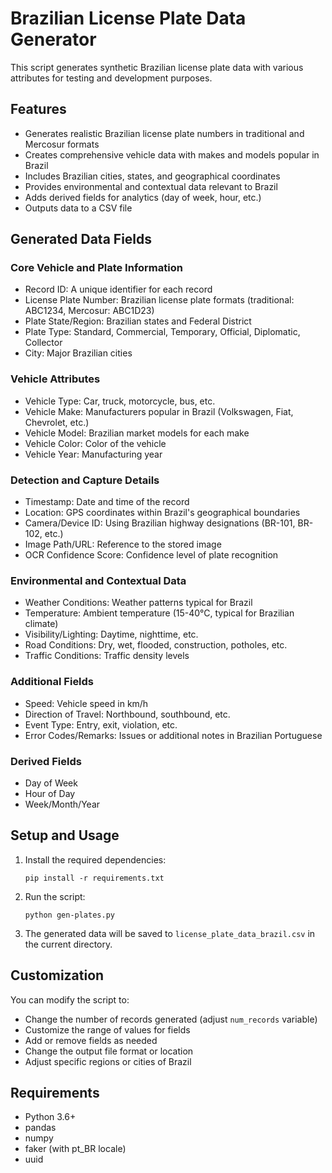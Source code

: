 # Brazilian License Plate Data Generator

This script generates synthetic Brazilian license plate data with various attributes for testing and development purposes.

## Features

- Generates realistic Brazilian license plate numbers in traditional and Mercosur formats
- Creates comprehensive vehicle data with makes and models popular in Brazil
- Includes Brazilian cities, states, and geographical coordinates
- Provides environmental and contextual data relevant to Brazil
- Adds derived fields for analytics (day of week, hour, etc.)
- Outputs data to a CSV file

## Generated Data Fields

### Core Vehicle and Plate Information
- Record ID: A unique identifier for each record
- License Plate Number: Brazilian license plate formats (traditional: ABC1234, Mercosur: ABC1D23)
- Plate State/Region: Brazilian states and Federal District
- Plate Type: Standard, Commercial, Temporary, Official, Diplomatic, Collector
- City: Major Brazilian cities

### Vehicle Attributes
- Vehicle Type: Car, truck, motorcycle, bus, etc.
- Vehicle Make: Manufacturers popular in Brazil (Volkswagen, Fiat, Chevrolet, etc.)
- Vehicle Model: Brazilian market models for each make
- Vehicle Color: Color of the vehicle
- Vehicle Year: Manufacturing year

### Detection and Capture Details
- Timestamp: Date and time of the record
- Location: GPS coordinates within Brazil's geographical boundaries
- Camera/Device ID: Using Brazilian highway designations (BR-101, BR-102, etc.)
- Image Path/URL: Reference to the stored image
- OCR Confidence Score: Confidence level of plate recognition

### Environmental and Contextual Data
- Weather Conditions: Weather patterns typical for Brazil
- Temperature: Ambient temperature (15-40°C, typical for Brazilian climate)
- Visibility/Lighting: Daytime, nighttime, etc.
- Road Conditions: Dry, wet, flooded, construction, potholes, etc.
- Traffic Conditions: Traffic density levels

### Additional Fields
- Speed: Vehicle speed in km/h
- Direction of Travel: Northbound, southbound, etc.
- Event Type: Entry, exit, violation, etc.
- Error Codes/Remarks: Issues or additional notes in Brazilian Portuguese

### Derived Fields
- Day of Week
- Hour of Day
- Week/Month/Year

## Setup and Usage

1. Install the required dependencies:
   ```
   pip install -r requirements.txt
   ```

2. Run the script:
   ```
   python gen-plates.py
   ```

3. The generated data will be saved to `license_plate_data_brazil.csv` in the current directory.

## Customization

You can modify the script to:
- Change the number of records generated (adjust `num_records` variable)
- Customize the range of values for fields
- Add or remove fields as needed
- Change the output file format or location
- Adjust specific regions or cities of Brazil

## Requirements

- Python 3.6+
- pandas
- numpy
- faker (with pt_BR locale)
- uuid 